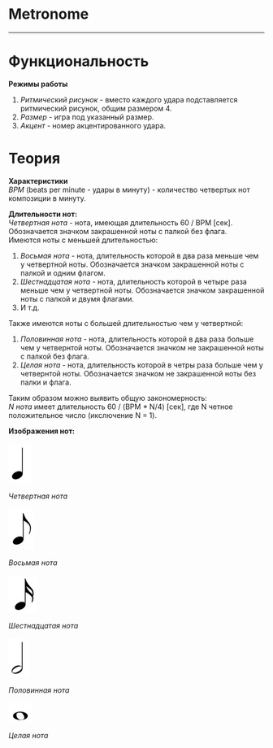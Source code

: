 # Metronome
***

Функциональность
=====================

**Режимы работы**
1. *Ритмический рисунок* - вместо каждого удара подставляется ритмический рисунок, общим размером 4.	
2. *Размер* - игра под указанный размер.
3. *Акцент* - номер акцентированного удара.

Теория
=====================

**Характеристики**  
*BPM* (beats per minute - удары в минуту) - количество четвертых нот композиции в минуту.

**Длительности нот:**  
*Четвертная нота* - нота, имеющая длительность 60 / BPM [сек]. 
Обозначается значком закрашенной ноты с палкой без флага.  
Имеются ноты с меньшей длительностью:
1. *Восьмая нота* - нота, длительность которой в два раза меньше чем у четвертной ноты.
	Обозначается значком закрашенной ноты с палкой и одним флагом.
2. *Шестнадцатая нота* - нота, длительность которой в четыре раза меньше чем у четвертной ноты. 
	Обозначается значком закрашенной ноты с палкой и двумя флагами.
3. И т.д.
  
Также имеются ноты с большей длительностью чем у четвертной:
1. *Половинная нота* - нота, длительность которой в два раза больше чем у четвернтой ноты.
	Обозначается значком не закрашенной ноты с палкой без флага.
2. *Целая нота* - нота, длительность которой в четры раза больше чем у четвернтой ноты.
	Обозначается значком не закрашенной ноты без палки и флага.

Таким образом можно выявить общую закономерность:   
*N нота* имеет длительность 60 / (BPM * N/4) [сек], где N четное положительное число (икслючение N = 1).   

**Изображения нот:**
<br/>
<br/>
![screenshot](./static/img/4.jpg)

*Четвертная нота*
<br/>
<br/>
![screenshot](./static/img/8.jpg)

*Восьмая нота*
<br/>
<br/>
![screenshot](./static/img/16.jpg)

*Шестнадцатая нота*
<br/>
<br/>
![screenshot](./static/img/2.jpg)

*Половинная нота*
<br/>
<br/>
![screenshot](./static/img/1.jpg)

*Целая нота*

